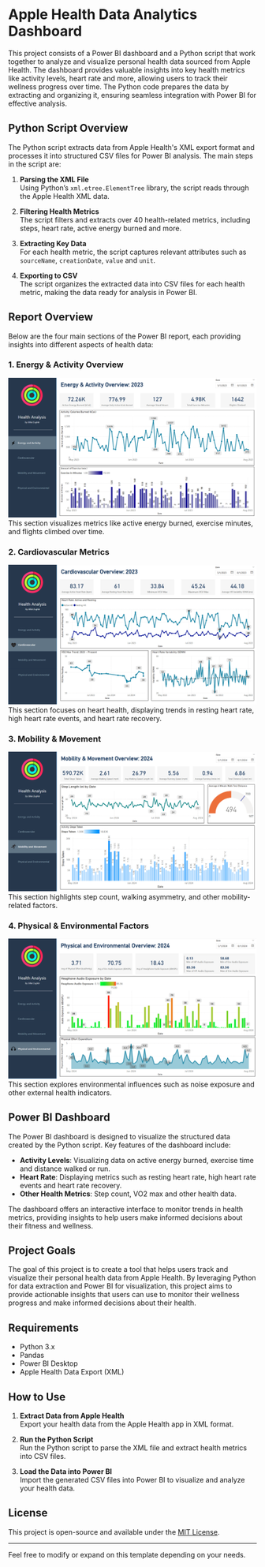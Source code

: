 # Apple Health Data Analytics Dashboard

This project consists of a Power BI dashboard and a Python script that work together to analyze and visualize personal health data sourced from Apple Health. The dashboard provides valuable insights into key health metrics like activity levels, heart rate and more, allowing users to track their wellness progress over time. The Python code prepares the data by extracting and organizing it, ensuring seamless integration with Power BI for effective analysis.

## Python Script Overview

The Python script extracts data from Apple Health's XML export format and processes it into structured CSV files for Power BI analysis. The main steps in the script are:

1. **Parsing the XML File**  
   Using Python’s `xml.etree.ElementTree` library, the script reads through the Apple Health XML data.

2. **Filtering Health Metrics**  
   The script filters and extracts over 40 health-related metrics, including steps, heart rate, active energy burned and more.

3. **Extracting Key Data**  
   For each health metric, the script captures relevant attributes such as `sourceName`, `creationDate`, `value` and `unit`.

4. **Exporting to CSV**  
   The script organizes the extracted data into CSV files for each health metric, making the data ready for analysis in Power BI.

## Report Overview

Below are the four main sections of the Power BI report, each providing insights into different aspects of health data:

### **1. Energy & Activity Overview**
![Energy & Activity Overview](https://github.com/Billal-Zughbi/Health-Report/blob/main/images/energyscreenshot.png)
This section visualizes metrics like active energy burned, exercise minutes, and flights climbed over time.

### **2. Cardiovascular Metrics**
![Cardiovascular Metrics](https://github.com/Billal-Zughbi/Health-Report/blob/87efba8d44f5fa414c86ced8c59b7d3941115e01/images/cardiovascularscreenshot.png)
This section focuses on heart health, displaying trends in resting heart rate, high heart rate events, and heart rate recovery.

### **3. Mobility & Movement**
![Mobility & Movement](https://github.com/Billal-Zughbi/Health-Report/blob/main/images/mobilityscreenshot.png)
This section highlights step count, walking asymmetry, and other mobility-related factors.

### **4. Physical & Environmental Factors**
![Physical & Environmental Factors](https://github.com/Billal-Zughbi/Health-Report/blob/main/images/physicalscreenshot.png)
This section explores environmental influences such as noise exposure and other external health indicators.

## Power BI Dashboard

The Power BI dashboard is designed to visualize the structured data created by the Python script. Key features of the dashboard include:

- **Activity Levels**: Visualizing data on active energy burned, exercise time and distance walked or run.
- **Heart Rate**: Displaying metrics such as resting heart rate, high heart rate events and heart rate recovery.
- **Other Health Metrics**: Step count, VO2 max and other health data.

The dashboard offers an interactive interface to monitor trends in health metrics, providing insights to help users make informed decisions about their fitness and wellness.

## Project Goals

The goal of this project is to create a tool that helps users track and visualize their personal health data from Apple Health. By leveraging Python for data extraction and Power BI for visualization, this project aims to provide actionable insights that users can use to monitor their wellness progress and make informed decisions about their health.

## Requirements

- Python 3.x
- Pandas
- Power BI Desktop
- Apple Health Data Export (XML)

## How to Use

1. **Extract Data from Apple Health**  
   Export your health data from the Apple Health app in XML format.

2. **Run the Python Script**  
   Run the Python script to parse the XML file and extract health metrics into CSV files.

3. **Load the Data into Power BI**  
   Import the generated CSV files into Power BI to visualize and analyze your health data.

## License

This project is open-source and available under the [MIT License](LICENSE).

---

Feel free to modify or expand on this template depending on your needs.
